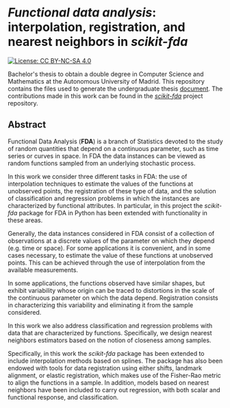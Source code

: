 # *Functional data analysis*: interpolation, registration, and nearest neighbors in _scikit-fda_

[![License: CC BY-NC-SA 4.0](https://img.shields.io/badge/License-CC%20BY--NC--SA%204.0-lightgrey.svg)](https://creativecommons.org/licenses/by-nc-sa/4.0/)

Bachelor's thesis to obtain a double degree in Computer Science and Mathematics at the Autonomous University of Madrid.
This repository contains the files used to generate the undergraduate thesis 
[document](https://github.com/pablomm/TFG/blob/master/tfg-pablo-marcos.pdf). 
The contributions made in this work can be found in the [_scikit-fda_](https://github.com/GAA-UAM/)  project repository.

## Abstract

Functional Data Analysis (**FDA**) is a branch of Statistics devoted
to the study of random quantities that depend on a continuous parameter,
such as time series or curves in space.
In FDA the data instances can be viewed as random functions
sampled from an underlying stochastic process.

In this work we consider three different tasks in FDA:
the use of interpolation techniques to estimate the values
of the functions at unobserved points,
the registration of these type of data,
and the solution of classification and regression problems in which
the instances are characterized by functional attributes.
In particular, in this project the _scikit-fda_ package
for FDA in Python has been extended
with functionality in these areas.

Generally, the data instances considered in FDA consist of a
collection of observations at a discrete values of the parameter
on which they depend (e.g. time or space).
For some applications it is convenient, and in some cases
necessary, to estimate the value of these functions
at unobserved points.
This can be achieved through the use of interpolation
from the available measurements.

In some applications, the functions observed
have similar shapes, but exhibit variability whose
origin can be traced to distortions in the scale
of the continuous parameter on which the data depend.
Registration consists in characterizing
this variability and eliminating it from the sample considered.

In this work we also address classification and regression problems
with data that are characterized by functions.
Specifically, we design nearest neighbors estimators
based on the notion of closeness among samples.

Specifically, in this work
the _scikit-fda_ package has been extended
to include interpolation methods based on splines.
The package has also been endowed with tools
for data registration using either shifts,
landmark alignment, or elastic registration,
which makes use of the Fisher-Rao metric
to align the functions in a sample.
In addition, models based on nearest neighbors
have been included to carry out regression, with both scalar and functional
response, and classification.
